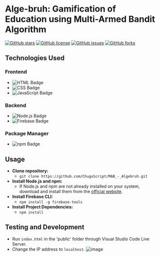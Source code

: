 # Alge-bruh: Gamification of Education using Multi-Armed Bandit Algorithm

[![GitHub stars](https://img.shields.io/github/stars/ChugxScript/MAB_-_Algebruh.svg)](https://github.com/ChugxScript/MAB_-_Algebruh/stargazers)
[![GitHub license](https://img.shields.io/github/license/ChugxScript/MAB_-_Algebruh.svg)](https://github.com/ChugxScript/MAB_-_Algebruh/blob/master/LICENSE)
[![GitHub issues](https://img.shields.io/github/issues/ChugxScript/MAB_-_Algebruh.svg)](https://github.com/ChugxScript/MAB_-_Algebruh/issues)
[![GitHub forks](https://img.shields.io/github/forks/ChugxScript/MAB_-_Algebruh.svg)](https://github.com/ChugxScript/MAB_-_Algebruh/network)

## Technologies Used
### Frontend
- ![HTML Badge](https://img.shields.io/badge/-HTML-E34F26?style=flat&logo=html5&logoColor=white)
- ![CSS Badge](https://img.shields.io/badge/-CSS-1572B6?style=flat&logo=css3&logoColor=white) 
- ![JavaScript Badge](https://img.shields.io/badge/-JavaScript-F7DF1E?style=flat&logo=javascript&logoColor=black) 
  
### Backend
- ![Node.js Badge](https://img.shields.io/badge/-Node.js-339933?style=flat&logo=node.js&logoColor=white) 
- ![Firebase Badge](https://img.shields.io/badge/-Firebase-FFCA28?style=flat&logo=firebase&logoColor=black)

### Package Manager
- ![npm Badge](https://img.shields.io/badge/-npm-CB3837?style=flat&logo=npm&logoColor=white)

## Usage
- **Clone repository:**
  - `git clone https://github.com/ChugxScript/MAB_-_Algebruh.git`
- **Install Node.js and npm:**
  - If Node.js and npm are not already installed on your system, download and install them from the [official website](https://nodejs.org/en).
- **Install Firebase CLI:**
  - `npm install -g firebase-tools`
- **Install Project Dependencies:**
  - `npm install`

## Testing and Development
- Run `index.html` in the 'public' folder through Visual Studio Code Live Server.
- Change the IP address to `localhost`.
  ![image](https://github.com/ChugxScript/MAB_-_Algebruh/assets/101156843/a887678b-06bf-4208-93c2-204cfd743927)

